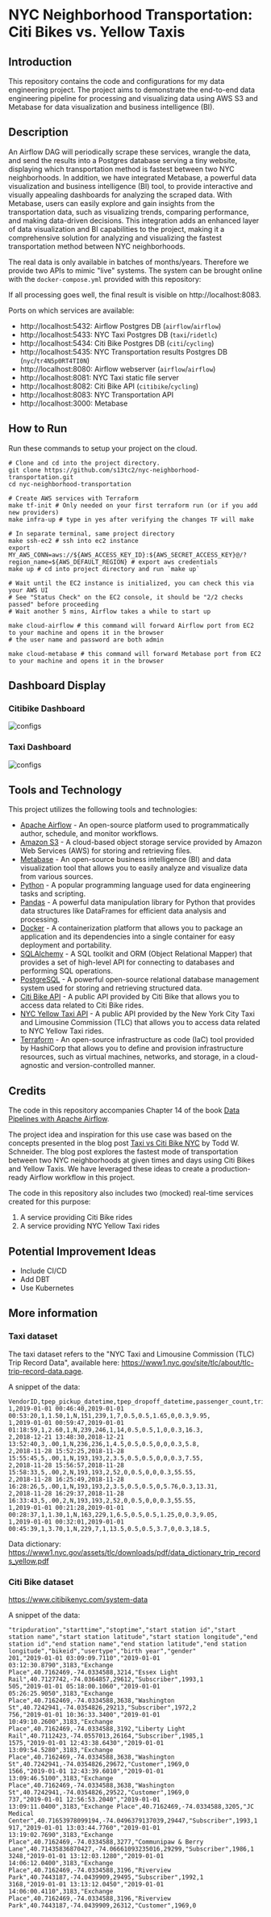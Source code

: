 # NYC Neighborhood Transportation: Citi Bikes vs. Yellow Taxis

## Introduction

This repository contains the code and configurations for my data engineering project. The project aims to demonstrate the end-to-end data engineering pipeline for processing and visualizing data using AWS S3 and Metabase for data visualization and business intelligence (BI).

## Description

An Airflow DAG will periodically scrape these services, wrangle the data, and send the results into a Postgres database serving a tiny website, displaying which transportation method is fastest between two NYC neighborhoods. In addition, we have integrated Metabase, a powerful data visualization and business intelligence (BI) tool, to provide interactive and visually appealing dashboards for analyzing the scraped data. With Metabase, users can easily explore and gain insights from the transportation data, such as visualizing trends, comparing performance, and making data-driven decisions. This integration adds an enhanced layer of data visualization and BI capabilities to the project, making it a comprehensive solution for analyzing and visualizing the fastest transportation method between NYC neighborhoods.

The real data is only available in batches of months/years. Therefore we provide two APIs to mimic "live"
systems. The system can be brought online with the `docker-compose.yml` provided with this repository:

If all processing goes well, the final result is visible on http://localhost:8083.

Ports on which services are available:

- http://localhost:5432: Airflow Postgres DB (`airflow`/`airflow`)
- http://localhost:5433: NYC Taxi Postgres DB (`taxi`/`ridetlc`)
- http://localhost:5434: Citi Bike Postgres DB (`citi`/`cycling`)
- http://localhost:5435: NYC Transportation results Postgres DB (`nyc`/`tr4N5p0RT4TI0N`)
- http://localhost:8080: Airflow webserver (`airflow`/`airflow`)
- http://localhost:8081: NYC Taxi static file server
- http://localhost:8082: Citi Bike API (`citibike`/`cycling`)
- http://localhost:8083: NYC Transportation API
- http://localhost:3000: Metabase

## How to Run

Run these commands to setup your project on the cloud.

```shell
# Clone and cd into the project directory.
git clone https://github.com/s13tc2/nyc-neighborhood-transportation.git
cd nyc-neighborhood-transportation

# Create AWS services with Terraform
make tf-init # Only needed on your first terraform run (or if you add new providers)
make infra-up # type in yes after verifying the changes TF will make

# In separate terminal, same project directory 
make ssh-ec2 # ssh into ec2 instance
export MY_AWS_CONN=aws://${AWS_ACCESS_KEY_ID}:${AWS_SECRET_ACCESS_KEY}@/?region_name=${AWS_DEFAULT_REGION} # export aws credentials
make up # cd into project directory and run `make up`

# Wait until the EC2 instance is initialized, you can check this via your AWS UI
# See "Status Check" on the EC2 console, it should be "2/2 checks passed" before proceeding
# Wait another 5 mins, Airflow takes a while to start up

make cloud-airflow # this command will forward Airflow port from EC2 to your machine and opens it in the browser
# the user name and password are both admin

make cloud-metabase # this command will forward Metabase port from EC2 to your machine and opens it in the browser
```

## Dashboard Display

### Citibike Dashboard

![configs](images/citibike_dashboard.png)

### Taxi Dashboard

![configs](images/taxi_dashboard.png)

## Tools and Technology

This project utilizes the following tools and technologies:

- [Apache Airflow](https://airflow.apache.org/) - An open-source platform used to programmatically author, schedule, and monitor workflows.
- [Amazon S3](https://aws.amazon.com/s3/) - A cloud-based object storage service provided by Amazon Web Services (AWS) for storing and retrieving files.
- [Metabase](https://www.metabase.com/) - An open-source business intelligence (BI) and data visualization tool that allows you to easily analyze and visualize data from various sources.
- [Python](https://www.python.org/) - A popular programming language used for data engineering tasks and scripting.
- [Pandas](https://pandas.pydata.org/) - A powerful data manipulation library for Python that provides data structures like DataFrames for efficient data analysis and processing.
- [Docker](https://www.docker.com/) - A containerization platform that allows you to package an application and its dependencies into a single container for easy deployment and portability.
- [SQLAlchemy](https://www.sqlalchemy.org/) - A SQL toolkit and ORM (Object Relational Mapper) that provides a set of high-level API for connecting to databases and performing SQL operations.
- [PostgreSQL](https://www.postgresql.org/) - A powerful open-source relational database management system used for storing and retrieving structured data.
- [Citi Bike API](https://www.citibikenyc.com/system-data) - A public API provided by Citi Bike that allows you to access data related to Citi Bike rides.
- [NYC Yellow Taxi API](https://www1.nyc.gov/site/tlc/about/tlc-trip-record-data.page) - A public API provided by the New York City Taxi and Limousine Commission (TLC) that allows you to access data related to NYC Yellow Taxi rides.
- [Terraform](https://www.terraform.io/) - An open-source infrastructure as code (IaC) tool provided by HashiCorp that allows you to define and provision infrastructure resources, such as virtual machines, networks, and storage, in a cloud-agnostic and version-controlled manner.

## Credits

The code in this repository accompanies Chapter 14 of the book [Data Pipelines with Apache Airflow](https://www.manning.com/books/data-pipelines-with-apache-airflow).

The project idea and inspiration for this use case was based on the concepts presented in the blog post [Taxi vs Citi Bike NYC](https://toddwschneider.com/posts/taxi-vs-citi-bike-nyc) by Todd W. Schneider. The blog post explores the fastest mode of transportation between two NYC neighborhoods at given times and days using Citi Bikes and Yellow Taxis. We have leveraged these ideas to create a production-ready Airflow workflow in this project.

The code in this repository also includes two (mocked) real-time services created for this purpose:

1. A service providing Citi Bike rides
2. A service providing NYC Yellow Taxi rides


## Potential Improvement Ideas

- Include CI/CD
- Add DBT
- Use Kubernetes


## More information

### Taxi dataset

The taxi dataset refers to the "NYC Taxi and Limousine Commission (TLC) Trip Record Data", available here:
https://www1.nyc.gov/site/tlc/about/tlc-trip-record-data.page.

A snippet of the data:

```csv
VendorID,tpep_pickup_datetime,tpep_dropoff_datetime,passenger_count,trip_distance,RatecodeID,store_and_fwd_flag,PULocationID,DOLocationID,payment_type,fare_amount,extra,mta_tax,tip_amount,tolls_amount,improvement_surcharge,total_amount,congestion_surcharge
1,2019-01-01 00:46:40,2019-01-01 00:53:20,1,1.50,1,N,151,239,1,7,0.5,0.5,1.65,0,0.3,9.95,
1,2019-01-01 00:59:47,2019-01-01 01:18:59,1,2.60,1,N,239,246,1,14,0.5,0.5,1,0,0.3,16.3,
2,2018-12-21 13:48:30,2018-12-21 13:52:40,3,.00,1,N,236,236,1,4.5,0.5,0.5,0,0,0.3,5.8,
2,2018-11-28 15:52:25,2018-11-28 15:55:45,5,.00,1,N,193,193,2,3.5,0.5,0.5,0,0,0.3,7.55,
2,2018-11-28 15:56:57,2018-11-28 15:58:33,5,.00,2,N,193,193,2,52,0,0.5,0,0,0.3,55.55,
2,2018-11-28 16:25:49,2018-11-28 16:28:26,5,.00,1,N,193,193,2,3.5,0.5,0.5,0,5.76,0.3,13.31,
2,2018-11-28 16:29:37,2018-11-28 16:33:43,5,.00,2,N,193,193,2,52,0,0.5,0,0,0.3,55.55,
1,2019-01-01 00:21:28,2019-01-01 00:28:37,1,1.30,1,N,163,229,1,6.5,0.5,0.5,1.25,0,0.3,9.05,
1,2019-01-01 00:32:01,2019-01-01 00:45:39,1,3.70,1,N,229,7,1,13.5,0.5,0.5,3.7,0,0.3,18.5,
```

Data dictionary: https://www1.nyc.gov/assets/tlc/downloads/pdf/data_dictionary_trip_records_yellow.pdf

### Citi Bike dataset

https://www.citibikenyc.com/system-data

A snippet of the data:

```csv
"tripduration","starttime","stoptime","start station id","start station name","start station latitude","start station longitude","end station id","end station name","end station latitude","end station longitude","bikeid","usertype","birth year","gender"
201,"2019-01-01 03:09:09.7110","2019-01-01 03:12:30.8790",3183,"Exchange Place",40.7162469,-74.0334588,3214,"Essex Light Rail",40.7127742,-74.0364857,29612,"Subscriber",1993,1
505,"2019-01-01 05:18:00.1060","2019-01-01 05:26:25.9050",3183,"Exchange Place",40.7162469,-74.0334588,3638,"Washington St",40.7242941,-74.0354826,29213,"Subscriber",1972,2
756,"2019-01-01 10:36:33.3400","2019-01-01 10:49:10.2600",3183,"Exchange Place",40.7162469,-74.0334588,3192,"Liberty Light Rail",40.7112423,-74.0557013,26164,"Subscriber",1985,1
1575,"2019-01-01 12:43:38.6430","2019-01-01 13:09:54.5280",3183,"Exchange Place",40.7162469,-74.0334588,3638,"Washington St",40.7242941,-74.0354826,29672,"Customer",1969,0
1566,"2019-01-01 12:43:39.6010","2019-01-01 13:09:46.5100",3183,"Exchange Place",40.7162469,-74.0334588,3638,"Washington St",40.7242941,-74.0354826,29522,"Customer",1969,0
737,"2019-01-01 12:56:53.2040","2019-01-01 13:09:11.0400",3183,"Exchange Place",40.7162469,-74.0334588,3205,"JC Medical Center",40.71653978099194,-74.0496379137039,29447,"Subscriber",1993,1
917,"2019-01-01 13:03:44.7760","2019-01-01 13:19:02.7690",3183,"Exchange Place",40.7162469,-74.0334588,3277,"Communipaw & Berry Lane",40.71435836870427,-74.06661093235016,29299,"Subscriber",1986,1
3248,"2019-01-01 13:12:03.1280","2019-01-01 14:06:12.0400",3183,"Exchange Place",40.7162469,-74.0334588,3196,"Riverview Park",40.7443187,-74.0439909,29495,"Subscriber",1992,1
3168,"2019-01-01 13:13:12.0450","2019-01-01 14:06:00.4110",3183,"Exchange Place",40.7162469,-74.0334588,3196,"Riverview Park",40.7443187,-74.0439909,26312,"Customer",1969,0
```
